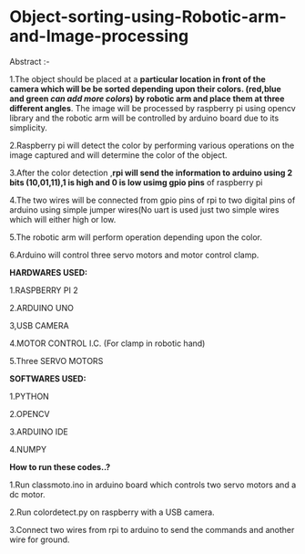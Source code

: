 # **Object-sorting-using-Robotic-arm-and-Image-processing**
Abstract :- 


1.The object should be placed at a **particular location in front of the camera which will be be sorted depending upon their colors. (red,blue and green *can add more colors*) by robotic arm and place them at three different angles**. The image will be processed by raspberry pi using opencv library and the robotic arm will be controlled by arduino board due to its simplicity. 


2.Raspberry pi will detect the color by performing various operations on the image captured and will determine the color of the object. 


3.After the color detection ,**rpi will send the information to arduino using 2 bits (10,01,11),1 is high and 0 is low usimg gpio pins** of raspberry pi


4.The two wires will be connected from gpio pins of rpi to two digital pins of arduino using simple jumper wires(No uart is used just two simple wires which will either high or low.


5.The robotic arm will perform operation depending upon the color.


6.Arduino will control three servo motors and motor control clamp. 



  
**HARDWARES USED:**


1.RASPBERRY PI 2


2.ARDUINO UNO


3,USB CAMERA


4.MOTOR CONTROL I.C. (For clamp in robotic hand)


5.Three SERVO MOTORS




**SOFTWARES USED:**


1.PYTHON


2.OPENCV


3.ARDUINO IDE


4.NUMPY



**How to run these codes..?**


1.Run classmoto.ino in arduino board which controls two servo motors and a dc motor.


2.Run colordetect.py on raspberry with a USB camera.


3.Connect two wires from rpi to arduino to send the commands and another wire for ground.



 
